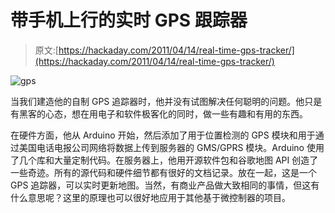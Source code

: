 # 带手机上行的实时 GPS 跟踪器

> 原文:[https://hackaday.com/2011/04/14/real-time-gps-tracker/](https://hackaday.com/2011/04/14/real-time-gps-tracker/)

![](../Images/ace865dd4dd693753c5139b4cb44e3fd.png "gps")

当我们建造他的自制 GPS 追踪器时，他并没有试图解决任何聪明的问题。他只是有黑客的心态，想在用电子和软件极客化的同时，做一些有趣和有用的东西。

在硬件方面，他从 Arduino 开始，然后添加了用于位置检测的 GPS 模块和用于通过美国电话电报公司网络将数据上传到服务器的 GMS/GPRS 模块。Arduino 使用了几个库和大量定制代码。在服务器上，他用开源软件包和谷歌地图 API 创造了一些奇迹。所有的源代码和硬件细节都有很好的文档记录。放在一起，这是一个 GPS 追踪器，可以实时更新地图。当然，有商业产品做大致相同的事情，但这有什么意思呢？这里的原理也可以很好地应用于其他基于微控制器的项目。